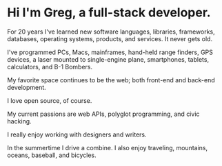 # Hi I'm Greg, a full-stack developer.

For 20 years I've learned new software languages, libraries, frameworks, databases, operating systems, products, and services. It never gets old.

I've programmed PCs, Macs, mainframes, hand-held range finders, GPS devices, a laser mounted to single-engine plane, smartphones, tablets, calculators, and B-1 Bombers.

My favorite space continues to be the web; both front-end and back-end development.

I love open source, of course.

My current passions are web APIs, polyglot programming, and civic hacking.

I really enjoy working with designers and writers.

In the summertime I drive a combine. I also enjoy traveling, mountains, oceans, baseball, and bicycles.
